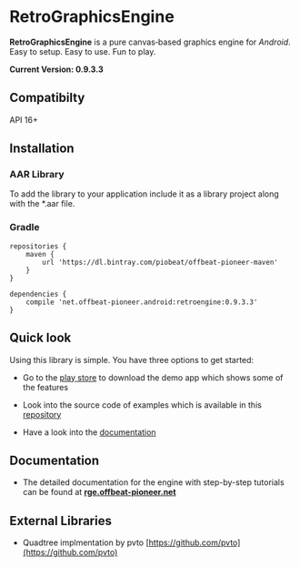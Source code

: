 # RetroGraphicsEngine

**RetroGraphicsEngine** is a pure canvas‑based graphics engine for _Android_.
Easy to setup. Easy to use. Fun to play.

**Current Version: 0.9.3.3**

## Compatibilty

API 16+

## Installation

### AAR Library
To add the library to your
application include it as a library project along with the *.aar file.

### Gradle

<!-- __Currently only version 0.9.3 is available as maven dependency__ -->

```
repositories {
    maven {
        url 'https://dl.bintray.com/piobeat/offbeat-pioneer-maven'
    }
}

dependencies {
    compile 'net.offbeat-pioneer.android:retroengine:0.9.3.3'
}
```

## Quick look

Using this library is simple. You have three options to get started:

* Go to the [play store](https://play.google.com/store/apps/details?id=net.offbeatpioneer.demoapp.retrographicsengine)
to download the demo app which shows some of the features

* Look into the source code of examples which is available in this [repository](https://github.com/PioBeat/Demo-RetroGraphicsEngine)

* Have a look into the [documentation](#documentation)

## <a name="documentation"></a> Documentation

* The detailed documentation for the engine with step-by-step tutorials
 can be found at **[rge.offbeat-pioneer.net](http://rge.offbeat-pioneer.net)**

<!--* Javadoc can be found **[here]()**-->

## External Libraries

- Quadtree implmentation by pvto [https://github.com/pvto](https://github.com/pvto)

